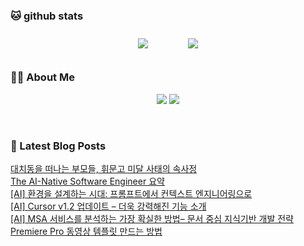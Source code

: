 
###  🐱 github stats  

<div id="main" align="center">
    <img src="https://github-readme-stats.vercel.app/api?username=peterica&count_private=true&show_icons=true&theme=radical"
        style="height: auto; margin-left: 20px; margin-right: 20px; padding: 10px;"/>
    <img src="https://github-readme-stats.vercel.app/api/top-langs/?username=peterica&layout=compact"   
        style="height: auto; margin-left: 20px; margin-right: 20px; padding: 10px;"/>
</div>

###  💁‍♀️ About Me  
<p align="center">
    <a href="https://peterica.tistory.com/"><img src="https://img.shields.io/badge/Blog-FF5722?style=flat-square&logo=Blogger&logoColor=white"/></a>
    <a href="mailto:ilovefran.ofm@gmail.com"><img src="https://img.shields.io/badge/Gmail-d14836?style=flat-square&logo=Gmail&logoColor=white&link=ilovefran.ofm@gmail.com"/></a>
</p>

<br>

### 📕 Latest Blog Posts   

<a href ="https://peterica.tistory.com/963"> 대치동을 떠나는 부모들, 휘문고 미달 사태의 속사정 </a> <br>
<a href ="https://peterica.tistory.com/962"> The AI-Native Software Engineer 요약 </a> <br>
<a href ="https://peterica.tistory.com/960"> [AI] 환경을 설계하는 시대: 프롬프트에서 컨텍스트 엔지니어링으로 </a> <br>
<a href ="https://peterica.tistory.com/959"> [AI] Cursor v1.2 업데이트 &ndash; 더욱 강력해진 기능 소개 </a> <br>
<a href ="https://peterica.tistory.com/957"> [AI] MSA 서비스를 분석하는 가장 확실한 방법&ndash; 문서 중심 지식기반 개발 전략 </a> <br>
<a href ="https://peterica.tistory.com/958"> Premiere Pro 동영상 템플릿 만드는 방법 </a> <br>
